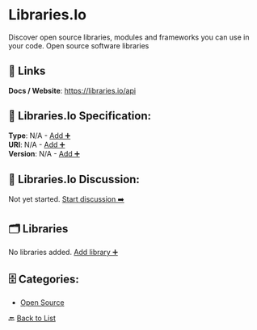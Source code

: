 # Libraries.Io

Discover open source libraries, modules and frameworks you can use in your code. Open source software libraries

##  🔗 Links
**Docs / Website**: https://libraries.io/api

## 🧬 Libraries.Io Specification:
**Type**: N/A - [Add ➕](https://github.com/apis-list/apis-list/edit/main/apis.yaml#11285)  
**URI**: N/A - [Add ➕](https://github.com/apis-list/apis-list/edit/main/apis.yaml#11285)  
**Version**: N/A - [Add ➕](https://github.com/apis-list/apis-list/edit/main/apis.yaml#11285)

## 💬 Libraries.Io Discussion:
Not yet started. [Start discussion ➡️](https://github.com/apis-list/apis-list/discussions/new)

## 🗂️ Libraries

No libraries added. [Add library ➕](https://github.com/apis-list/apis-list/edit/main/apis.yaml#11285)    


## 🗄️ Categories:
- [Open Source](https://github.com/apis-list/apis-list#open-source-)

🔙  [Back to List](https://github.com/apis-list/apis-list)
